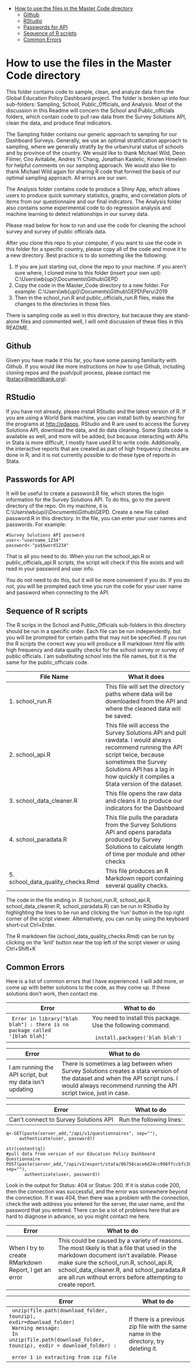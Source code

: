 <!-- MDTOC maxdepth:6 firsth1:1 numbering:0 flatten:0 bullets:1 updateOnSave:1 -->

- [How to use the files in the Master Code directory](#how-to-use-the-files-in-the-master-code-directory)   
   - [Github](#github)   
   - [RStudio](#rstudio)   
   - [Passwords for API](#passwords-for-api)   
   - [Sequence of R scripts](#sequence-of-r-scripts)   
   - [Common Errors](#common-errors)   

<!-- /MDTOC -->

  # How to use the files in the Master Code directory

   This folder contains code to sample, clean, and analyze data from the Global Education Policy Dashboard project.  The folder is broken up into four sub-folders: Sampling, School, Public_Officials, and Analysis.  Most of the discussion in this Readme will concern the School and Public_officials folders, which contain code to pull raw data from the Survey Solutions API, clean the data, and produce final indicators.

   The Sampling folder contains our generic approach to sampling for our Dashboard Surveys.  Generally, we use an optimal stratification approach to sampling, where we generally stratify by the urban/rural status of schools and by province of the country.  We would like to thank Michael Wild, Deon Filmer, Ciro Avitabile, Andres Yi Chang, Jonathan Kastelic, Kristen Himelein for helpful comments on our sampling approach.  We would also like to thank Michael Wild again for sharing R code that formed the basis of our optimal sampling approach.  All errors are our own.

   The Analysis folder contains code to produce a Shiny App, which allows users to produce quick summary statisitcs, graphs, and correlation plots of items from our questionnaire and our final indicators.  The Analysis folder also contains some experimental code to do regression analysis and machine learning to detect relationships in our survey data.

  Please read below for how to run and use the code for cleaning the school survey and survey of public officials data.

  After you clone this repo to your computer, if you want to use the code in this folder for a specific country, please copy all of the code and move it to a new directory.  Best practice is to do something like the following:

 1. If you are just starting out, clone the repo to your machine.  If you aren't sure where, I cloned mine to this folder (insert your own upi):
 C:\Users\wb{upi}\Documents\Github\GEPD
 2. Copy the code in the Master_Code directory to a new folder.  For example:
 C:\Users\wb{upi}\Documents\Github\GEPD\Peru\2019
 3. Then in the school_run.R and public_officials_run.R files, make the changes to the directories in those files.

 There is sampling code as well in this directory, but because they are stand-alone files and commented well, I will omit discussion of these files in this README.

 ## Github

 Given you have made it this far, you have some passing familiarity with Github.  If you would like more instructions on how to use Github, including cloning repos and the push/pull process, please contact me (bstacy@worldbank.org).

  ## RStudio

  If you have not already, please install RStudio and the latest version of R.  If you are using a World Bank machine, you can install both by searching for the programs at [http://edapps](http://edapps).  RStudio and R are used to access the Survey Solutions API, download the data, and do data cleaning.  Some Stata code is available as well, and more will be added, but because interacting with APIs in Stata is more difficult, I mostly have used R to write code.  Additionally, the interactive reports that are created as part of high frequency checks are done in R, and it is not currently possible to do these type of reports in Stata.

 ## Passwords for API

It will be useful to create a password.R file, which stores the login information for the Survey Solutions API. To do this, go to the parent directory of the repo.  On my machine, it is  C:\Users\wb{upi}\Documents\Github\GEPD.  Create a new file called password.R in this directory.  In the file, you can enter your user names and passwords.  For example:

```
#Survey Solutions API password
user<-"username_1234"
password<-"pa$$word1234"
```  

That is all you need to do.  When you run the school_api.R or public_officials_api.R scripts, the script will check if this file exists and will read in your password and user info.  

You do not need to do this, but it will be more convenient if you do.  If you do not, you will be prompted each time you run the code for your user name and password when connecting to the API.

  ## Sequence of R scripts

  The R scrips in the School and Public_Officials sub-folders in this directory should be run in a specific order.  Each file can be run independently, but you will be prompted for certain paths that may not be specified.  If you run the R scripts the correct way you will produce a R markdown html file with high frequency and data quality checks for the school survey or survey of public officials. I am substituting school into the file names, but it is the same for the public_officials code.

  | File Name | What it does |
  | ---       | ---          |
  | 1. school_run.R                       | This file will set the directory paths where data will be downloaded from the API and where the cleaned data will be saved.  |
  | 2. school_api.R                       | This file will access the Survey Solutions API and pull rawdata.  I would always recommend running the API script twice, because sometimes the Survey Solutions API has a lag in how quickly it compiles a Stata version of the dataset.           |
  | 3. school_data_cleaner.R              | This file opens the raw data and cleans it to produce our indicators for the Dashboard |
  | 4. school_paradata.R                  | This file pulls the paradata from the Survey Solutions API and opens paradata produced by Survey Solutions to calculate length of time per module and other checks                                                       |
  | 5. school_data_quality_checks.Rmd     | This file produces an R Markdown report containing several quality checks.             |

The code in the file ending in .R (school_run.R, school_api.R, school_data_cleaner.R, school_paradata.R) can be run in RStudio by highlighting the lines to be run and clicking the 'run' button in the top right corner of the script viewer.  Alternatively, you can run by using the keyboard short-cut Ctrl+Enter.

The R markdown file (school_data_quality_checks.Rmd) can be run by clicking on the 'knit' button near the top left of the script viewer or using 	Ctrl+Shift+K

  ## Common Errors

  Here is a list of common errors that I have experienced.  I will add more, or come up with better solutions to the code, as they come up.  If these solutions don't work, then contact me.

  | Error | What to do |
  | ------| -----------|
  <code> Error in library("blah blah") : there is no package called '[blah blah]' <code> | You need to install this package. Use the following command. <code> <br> install.packages('blah blah') |

  | Error | What to do |
  | ------| -----------|
  I am running the API script, but my data isn't updating | There is sometimes a lag between when Survey Solutions creates a stata version of the dataset and when the API script runs.  I would always recommend running the API script twice, just in case. |

  | Error | What to do |
  | ------| -----------|
  |Can't connect to Survey Solutions API | Run the following lines: |

  ```
  q<-GET(paste(server_add,"/api/v1/questionnaires", sep=""),
       authenticate(user, password))

str(content(q))
#pull data from version of our Education Policy Dashboard Questionnaire
POST(paste(server_add,"/api/v1/export/stata/06756cace6d24cc996ffccbfc26a2264$",quest_version,"/start", sep=""),
         authenticate(user, password))
```
Look in the output for Status: 404 or Status: 200.  If it is status code 200, then the connection was successful, and the error was somewhere beyond the connection.  If it was 404, then there was a problem with the connection, check the web address you entered for the server, the user name, and the password that you entered.  There can be a lot of problems here that are hard to diagnose in advance, so you might contact me here.

  | Error | What to do |
  | ------| -----------|
  | When I try to create RMarkdown Report, I get an error| This could be caused by a variety of reasons.  The most likely is that a file that used in the markdown document isn't available.  Please make sure the school_run.R, school_api.R, school_data_cleaner.R, and school_paradata.R are all run without errors before attempting to create report.|


  | Error | What to do |
  | ------| -----------|
  | <code> unzip(file.path(download_folder, tounzip), exdir=download_folder) <br>  Warning message: <br>  In unzip(file.path(download_folder, tounzip), exdir = download_folder) : <br>   error 1 in extracting from zip file <code> | If there is a previous zip file with the same name in the directory, try deleting it. |
